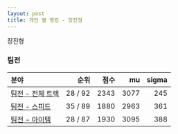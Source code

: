```yaml
---
layout: post
title: 개인 별 랭킹 - 장진형
---
```


장진형


### 팀전

| 분야 | 순위 | 점수 | mu | sigma |
|:---|---:|---:|---:|---:|
| [팀전 - 전체 트랙](../team-full) | 28 / 92 | 2343 | 3077 | 245 |
| [팀전 - 스피드](../team-speed) | 35 / 89 | 1880 | 2963 | 361 |
| [팀전 - 아이템](../team-item) | 28 / 87 | 1930 | 3095 | 388 |
